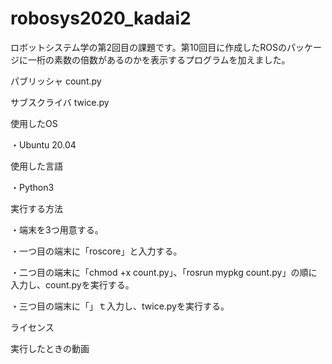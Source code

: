 # robosys2020_kadai2
ロボットシステム学の第2回目の課題です。第10回目に作成したROSのパッケージに一桁の素数の倍数があるのかを表示するプログラムを加えました。


パブリッシャ
count.py　

サブスクライバ
twice.py

使用したOS

・Ubuntu 20.04

使用した言語

・Python3

実行する方法

・端末を3つ用意する。

・一つ目の端末に「roscore」と入力する。

・二つ目の端末に「chmod +x count.py」、「rosrun mypkg count.py」の順に入力し、count.pyを実行する。

・三つ目の端末に「」ｔ入力し、twice.pyを実行する。


ライセンス


実行したときの動画
